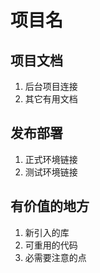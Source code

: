 # 项目名

## 项目文档

1. 后台项目连接
2. 其它有用文档

## 发布部署

1. 正式环境链接
2. 测试环境链接

## 有价值的地方

1. 新引入的库
2. 可重用的代码
3. 必需要注意的点
